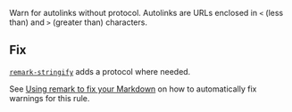 Warn for autolinks without protocol.
Autolinks are URLs enclosed in `<` (less than) and `>` (greater than)
characters.

## Fix

[`remark-stringify`](https://github.com/remarkjs/remark/tree/HEAD/packages/remark-stringify)
adds a protocol where needed.

See [Using remark to fix your Markdown](https://github.com/remarkjs/remark-lint#using-remark-to-fix-your-markdown)
on how to automatically fix warnings for this rule.